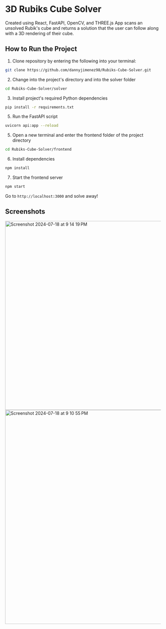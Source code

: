 # 3D Rubiks Cube Solver
Created using React, FastAPI, OpenCV, and THREE.js
App scans an unsolved Rubik's cube and returns a solution that the user can follow along with a 3D rendering of their cube.

## How to Run the Project
1.  Clone repository by entering the following into your terminal: 
```bash
git clone https://github.com/dannyjimenez98/Rubiks-Cube-Solver.git
```
2. Change into the project's directory and into the solver folder
```bash
cd Rubiks-Cube-Solver/solver
```
3. Install project's required Python dependencies
```bash
pip install -r requirements.txt
```
5. Run the FastAPI script
```bash
uvicorn api:app --reload
```
5. Open a new terminal and enter the frontend folder of the project directory
```bash
cd Rubiks-Cube-Solver/frontend
```
6. Install dependencies
```bash
npm install
```
7. Start the frontend server
```bash
npm start
```
Go to ```http://localhost:3000``` and solve away!

## Screenshots
<img width="610" alt="Screenshot 2024-07-18 at 9 14 19 PM" src="https://github.com/user-attachments/assets/7327812e-3d7c-4c15-9ba1-20f9e311d56d">
<img width="691" alt="Screenshot 2024-07-18 at 9 10 55 PM" src="https://github.com/user-attachments/assets/ae850f55-b00d-40e4-af11-cf6cd6c68e15">
